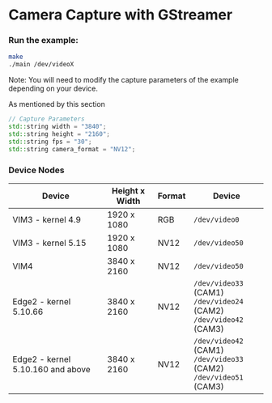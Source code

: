 # Camera Capture with GStreamer

### Run the example:
```bash
make
./main /dev/videoX
```

Note: You will need to modify the capture parameters of the example depending on your device.

As mentioned by this section

```c++
// Capture Parameters
std::string width = "3840";
std::string height = "2160";
std::string fps = "30";
std::string camera_format = "NV12";
```

### Device Nodes
| Device | Height x Width | Format | Device |
| --- | --- | --- | --- |
| VIM3 - kernel 4.9 | 1920 x 1080 | RGB | `/dev/video0` |
| VIM3 - kernel 5.15 | 1920 x 1080 | NV12 | `/dev/video50` |
| VIM4 | 3840 x 2160 | NV12  | `/dev/video50` | 
| Edge2 - kernel 5.10.66 | 3840 x 2160 | NV12 | `/dev/video33` (CAM1) <br> `/dev/video24` (CAM2) <br> `/dev/video42` (CAM3) | 
| Edge2 - kernel 5.10.160 and above | 3840 x 2160 | NV12 | `/dev/video42` (CAM1) <br> `/dev/video33` (CAM2) <br> `/dev/video51` (CAM3) | 
